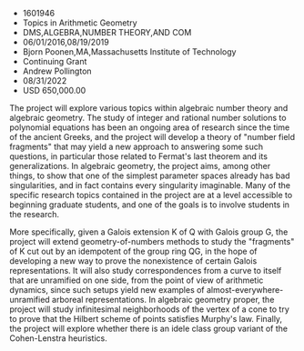 
* 1601946
* Topics in Arithmetic Geometry
* DMS,ALGEBRA,NUMBER THEORY,AND COM
* 06/01/2016,08/19/2019
* Bjorn Poonen,MA,Massachusetts Institute of Technology
* Continuing Grant
* Andrew Pollington
* 08/31/2022
* USD 650,000.00

The project will explore various topics within algebraic number theory and
algebraic geometry. The study of integer and rational number solutions to
polynomial equations has been an ongoing area of research since the time of the
ancient Greeks, and the project will develop a theory of "number field
fragments" that may yield a new approach to answering some such questions, in
particular those related to Fermat's last theorem and its generalizations. In
algebraic geometry, the project aims, among other things, to show that one of
the simplest parameter spaces already has bad singularities, and in fact
contains every singularity imaginable. Many of the specific research topics
contained in the project are at a level accessible to beginning graduate
students, and one of the goals is to involve students in the research.

More specifically, given a Galois extension K of Q with Galois group G, the
project will extend geometry-of-numbers methods to study the "fragments" of K
cut out by an idempotent of the group ring QG, in the hope of developing a new
way to prove the nonexistence of certain Galois representations. It will also
study correspondences from a curve to itself that are unramified on one side,
from the point of view of arithmetic dynamics, since such setups yield new
examples of almost-everywhere-unramified arboreal representations. In algebraic
geometry proper, the project will study infinitesimal neighborhoods of the
vertex of a cone to try to prove that the Hilbert scheme of points satisfies
Murphy's law. Finally, the project will explore whether there is an idele class
group variant of the Cohen-Lenstra heuristics.
